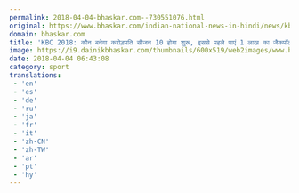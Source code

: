 ```yaml
---
permalink: 2018-04-04-bhaskar.com--730551076.html
original: https://www.bhaskar.com/indian-national-news-in-hindi/news/kbc-2018-amitabh-bachchan-in-kaun-banega-crorepati-season-10-check-how-to-register-5844422-NOR.html
domain: bhaskar.com
title: 'KBC 2018: कौन बनेगा करोड़पति सीजन 10 होगा शुरू, इससे पहले पाएं 1 लाख का जैकपॉट'
image: https://i9.dainikbhaskar.com/thumbnails/600x519/web2images/www.bhaskar.com/2018/04/04/kbc_10_1522821678.jpg
date: 2018-04-04 06:43:08
category: sport
translations: 
 - 'en'
 - 'es'
 - 'de'
 - 'ru'
 - 'ja'
 - 'fr'
 - 'it'
 - 'zh-CN'
 - 'zh-TW'
 - 'ar'
 - 'pt'
 - 'hy'
---
```


